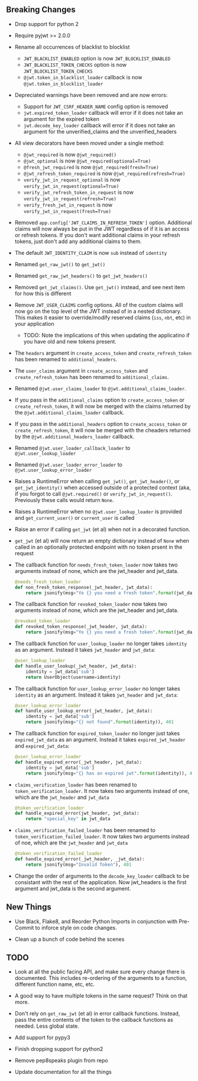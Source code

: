 Breaking Changes
----------------
* Drop support for python 2

* Require pyjwt >= 2.0.0

* Rename all occurrences of blacklist to blocklist
  - `JWT_BLACKLIST_ENABLED` option is now `JWT_BLOCKLIST_ENABLED`
  - `JWT_BLACKLIST_TOKEN_CHECKS` option is now `JWT_BLOCKLIST_TOKEN_CHECKS`
  - `@jwt.token_in_blacklist_loader` callback is now `@jwt.token_in_blocklist_loader`

* Depreciated warnings have been removed and are now errors:
    - Support for `JWT_CSRF_HEADER_NAME` config option is removed
    - `jwt.expired_token_loader` callback will error if it does not take an argument
      for the expired token
    - `jwt.decode_key_loader` callback will error if it does not take an argument
      for the unverified_claims and the unverified_headers

* All view decorators have been moved under a single method:
    - `@jwt_required` is now `@jwt_required()`
    - `@jwt_optional` is now `@jwt_required(optional=True)`
    - `@fresh_jwt_required` is now `@jwt_required(fresh=True)`
    - `@jwt_refresh_token_required` is now `@jwt_required(refresh=True)`
    - `verify_jwt_in_request_optional` is now `verify_jwt_in_request(optional=True)`
    - `verify_jwt_refresh_token_in_request` is now `verify_jwt_in_request(refresh=True)`
    - `verify_fresh_jwt_in_request` is now `verify_jwt_in_request(fresh=True)`

* Removed `app.config['JWT_CLAIMS_IN_REFRESH_TOKEN']` option. Additional claims
  will now always be put in the JWT regardless of if it is an access or refresh
  tokens. If you don't want additional claims in your refresh tokens, just don't
  add any additional claims to them.

* The default `JWT_IDENTITY_CLAIM` is now `sub` instead of `identity`

* Renamed `get_raw_jwt()` to `get_jwt()`

* Renamed `get_raw_jwt_headers()` to `get_jwt_headers()`

* Removed `get_jwt_claims()`. Use `get_jwt()` instead, and see next item for
  how this is different

* Remove `JWT_USER_CLAIMS` config options. All of the custom claims will now go
  on the top level of the JWT instead of in a nested dictionary. This makes it
  easier to override/modify reserved claims (`iss`, `nbt`, etc) in your application
    - TODO: Note the implications of this when updating the applicatino if you
      have old and new tokens present.

* The `headers` argument in `create_access_token` and `create_refresh_token`
  has been renamed to `additional_headers`.

* The `user_claims` argument in `create_access_token` and `create_refresh_token`
  has been renamed to `additional_claims`.

* Renamed `@jwt.user_claims_loader` to `@jwt.additional_claims_loader`.

* If you pass in the `additional_claims` option to `create_access_token` or
  `create_refresh_token`, it will now be merged with the claims returned by
  the `@jwt.additional_claims_loader` callback.

* If you pass in the `additional_headers` option to `create_access_token` or
  `create_refresh_token`, it will now be merged with the cheaders returned by
  the `@jwt.additional_headers_loader` callback.

* Renamed `@jwt.user_loader_callback_loader` to `@jwt.user_lookup_loader`

* Renamed `@jwt.user_loader_error_loader` to `@jwt.user_lookup_error_loader`

* Raises a RuntimeError when calling `get_jwt()`, `get_jwt_header()`, or
  `get_jwt_identity()` when accessed outside of a protected context (aka,
  if you forgot to call `@jwt.required()` or `verify_jwt_in_request()`.
  Previously these calls would return `None`.

* Raises a RuntimeError when no `@jwt.user_lookup_loader` is provided and
  `get_current_user()` or `current_user` is called

* Raise an error if calling `get_jwt` (et al) when not in a decorated function.

* `get_jwt` (et al) will now return an empty dictionary instead of `None` when
  called in an optionally protected endpoint with no token prsent in the request

* The callback function for `needs_fresh_token_loader` now takes two arguments
 instead of none, which are the jwt_header and jwt_data.

  ```python
  @needs_fresh_token_loader
  def non_fresh_token_response(_jwt_header, jwt_data):
      return jsonify(msg="Yo {} you need a fresh token".format(jwt_data['sub']), 401)
  ```

* The callback function for `revoked_token_loader` now takes two arguments
 instead of none, which are the jwt_header and jwt_data.

  ```python
  @revoked_token_loader
  def revoked_token_response(_jwt_header, jwt_data):
      return jsonify(msg="Yo {} you need a fresh token".format(jwt_data['sub']), 401)
  ```

* The callback function for `user_lookup_loader` no longer takes `identity`
  as an argument. Instead it takes `jwt_header` and `jwt_data`:

  ```python
  @user_lookup_loader
  def handle_user_lookup(_jwt_header, jwt_data):
      identity = jwt_data['sub']
      return UserObject(username=identity)
  ```

* The callback function for `user_lookup_error_loader` no longer takes `identity`
  as an argument. Instead it takes `jwt_header` and `jwt_data`:

  ```python
  @user_lookup_error_loader
  def handle_user_lookup_error(_jwt_header, jwt_data):
      identity = jwt_data['sub']
      return jsonify(msg="{} not found".format(identity)), 401
  ```

* The callback function for `expired_token_loader` no longer just takes `expired_jwt_data`
  as an argument. Instead it takes `expired_jwt_header` and `expired_jwt_data`:

  ```python
  @user_lookup_error_loader
  def handle_expired_error(_jwt_header, jwt_data):
      identity = jwt_data['sub']
      return jsonify(msg="{} has an expired jwt".format(identity)), 401
  ```

* `claims_verification_loader` has been renamed to `token_verification_loader`.
  It now takes two arguments instead of one, which are the `jwt_header` and
  `jwt_data`

  ```python
  @token_verification_loader
  def handle_expired_error(jwt_header, jwt_data):
      return "special_key" in jwt_data
  ```

* `claims_verification_failed_loader` has been renamed to
  `token_verification_failed_loader`. It now takes two arguments instead of noe,
  which are the `jwt_header` and `jwt_data`

  ```python
  @token_verification_failed_loader
  def handle_expired_error(_jwt_header, _jwt_data):
      return jsonify(msg="Invalid Token"), 401
  ```

* Change the order of arguments to the `decode_key_loader` callback to be
  consistant with the rest of the application. Now jwt_headers is the first
  argument and jwt_data is the second argument.

New Things
----------
* Use Black, Flake8, and Reorder Python Imports in conjunction with Pre-Commit
  to inforce style on code changes.

* Clean up a bunch of code behind the scenes

TODO
----
* Look at all the public facing API, and make sure every change there is documented.
  This includes re-ordering of the arguments to a function, different function
  name, etc, etc.

* A good way to have multiple tokens in the same request? Think on that more.

* Don't rely on `get_raw_jwt` (et al) in error callback functions. Instead, pass
  the entire contents of the token to the callback functions as needed. Less global
  state.

* Add support for pypy3

* Finish dropping support for python2

* Remove pep8speaks plugin from repo

* Update documentation for all the things
